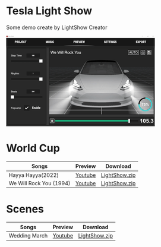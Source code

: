 # Tesla Light Show
Some demo create by LightShow Creator

![](Images/preview.gif)

# World Cup
|Songs|Preview|Download|
|---|---|---|
|Hayya Hayya(2022)|[Youtube](https://youtu.be/RpJeS3fIH1s)|[LightShow.zip](WorldCup/HayyaHayya/LightShow.zip)|
|We Will Rock You (1994)|[Youtube](https://youtu.be/zCorVvQh99k)|[LightShow.zip](WorldCup/WeWillRockYou/LightShow.zip)|

# Scenes
|Songs|Preview|Download|
|---|---|---|
|Wedding March |[Youtube](https://youtu.be/RpJeS3fIH1s)|[LightShow.zip]()|